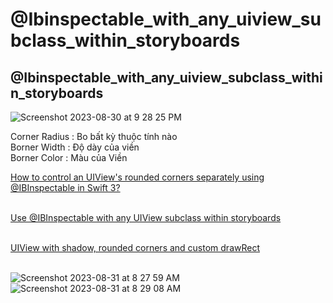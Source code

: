 # @Ibinspectable_with_any_uiview_subclass_within_storyboards
## @Ibinspectable_with_any_uiview_subclass_within_storyboards <br>
![Screenshot 2023-08-30 at 9 28 25 PM](https://github.com/Experimenters1/ibinspectable_with_any_uiview_subclass_within_storyboards/assets/64000769/46bfab06-13ae-4a92-b42b-8f4b773aad21)


Corner Radius : Bo bất kỳ thuộc tính nào <br>
Borner Width : Độ dày của viền <br>
Borner   Color  : Màu của Viền <br>


[How to control an UIView's rounded corners separately using @IBInspectable in Swift 3?](https://stackoverflow.com/questions/45237863/how-to-control-an-uiviews-rounded-corners-separately-using-ibinspectable-in-sw) <br><br>

[Use @IBInspectable with any UIView subclass within storyboards](https://stackoverflow.com/questions/55664276/use-ibinspectable-with-any-uiview-subclass-within-storyboards) <br><br>

[UIView with shadow, rounded corners and custom drawRect](https://stackoverflow.com/questions/25591389/uiview-with-shadow-rounded-corners-and-custom-drawrect) <br><br>

![Screenshot 2023-08-31 at 8 27 59 AM](https://github.com/Experimenters1/ibinspectable_with_any_uiview_subclass_within_storyboards/assets/64000769/086e7ba8-818f-44d3-b82b-5fa9d79a6939)
![Screenshot 2023-08-31 at 8 29 08 AM](https://github.com/Experimenters1/ibinspectable_with_any_uiview_subclass_within_storyboards/assets/64000769/5ea6d8aa-6ed0-4940-8786-d444c65c8488)


